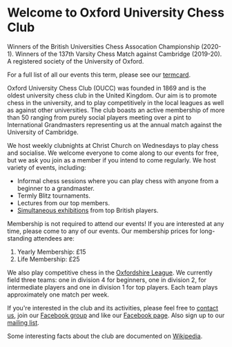 ﻿# Welcome to Oxford University Chess Club

Winners of the British Universities Chess Assocation Championship (2020-1).
Winners of the 137th Varsity Chess Match against Cambridge (2019-20).
A registered society of the University of Oxford.

For a full list of all our events this term, please see our [termcard](/termcard).

Oxford University Chess Club (OUCC) was founded in 1869 and is the oldest university chess club in the United Kingdom. Our aim is to promote chess in the university, and to play competitively in the local leagues as well as against other universities. The club boasts an active membership of more than 50 ranging from purely social players meeting over a pint to International Grandmasters representing us at the annual match against the University of Cambridge.

We host weekly clubnights at Christ Church on Wednesdays to play chess and socialise. We welcome everyone to come along to our events for free, but we ask you join as a member if you intend to come regularly. We host variety of events, including:
- Informal chess sessions where you can play chess with anyone from a beginner to a grandmaster.
- Termly Blitz tournaments.
- Lectures from our top members.
- [Simultaneous exhibitions](/events) from top British players.

Membership is not required to attend our events! If you are interested at any time, please come to any of our events. Our membership prices for long-standing attendees are:

1. Yearly Membership: £15
2. Life Membership: £25

We also play competitive chess in the [Oxfordshire League](http://www.oxfordfusion.com/oca/). We currently field three teams: one in division 4 for beginners, one in division 2, for intermediate players and one in division 1 for top players. Each team plays approximately one match per week.

If you're interested in the club and its activities, please feel free to [contact us](/contact), join our [Facebook group](https://www.facebook.com/groups/oxford.chess.club/) and like our [Facebook page](https://www.facebook.com/oxfordunichess). Also sign up to our [mailing list](/maillists).

Some interesting facts about the club are documented on [Wikipedia](http://en.wikipedia.org/wiki/Oxford_University_Chess_Club).